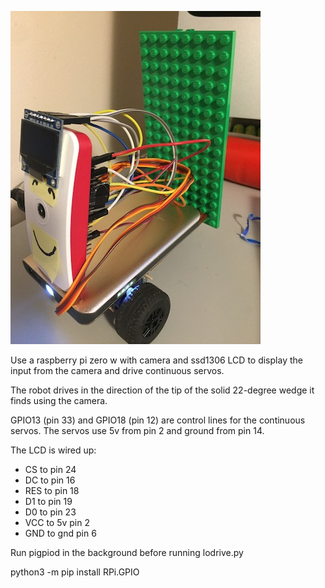 ![Robot pic](https://github.com/bmidgley/lodrive/raw/master/images/bot.jpg)

Use a raspberry pi zero w with camera and ssd1306 LCD to display the input from the camera and drive continuous servos.

The robot drives in the direction of the tip of the solid 22-degree wedge it finds using the camera.

GPIO13 (pin 33) and GPIO18 (pin 12) are control lines for the continuous servos. The servos use 5v from pin 2 and ground from pin 14.

The LCD is wired up:

* CS to pin 24
* DC to pin 16
* RES to pin 18
* D1 to pin 19
* D0 to pin 23
* VCC to 5v pin 2
* GND to gnd pin 6

Run pigpiod in the background before running lodrive.py

python3 -m pip install RPi.GPIO
